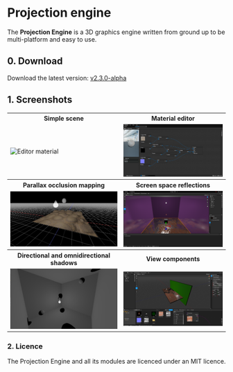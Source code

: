# Projection engine

The **Projection Engine** is a 3D graphics engine written from ground up to be multi-platform and easy to use.

## 0. Download

Download the latest version: [v2.3.0-alpha](https://github.com/projection-engine/editor/releases/tag/NEXT)

## 1. Screenshots
<table>
    <tr>
        <th>
            Simple scene  
        </th>
        <th>
            Material editor                                                            
        </th>
    </tr>
    <tr>
        <td>
            <img src="https://github.com/projection-engine/.github/blob/main/SCENE 2.png?raw=true" alt="Editor material"/>
        </td>
        <td>
            <img src="https://github.com/projection-engine/.github/blob/main/Material v2.png?raw=true" alt="Editor material"/>                                                             
        </td>
    </tr>
    <tr>
        <th> 
            Parallax occlusion mapping 
        </th>
        <th>
            Screen space reflections          
        </th>
    </tr>
    <tr>
        <td>
          <img src="https://github.com/projection-engine/.github/blob/main/True parallax.png?raw=true"  title="Parallax occlusion mapping" alt="demo"/> 
        </td>
        <td>
           <img src="https://github.com/projection-engine/.github/blob/main/development/SSR-3.png?raw=true" alt="Editor material"/>                                                 
        </td>
    </tr>
    <tr>
        <th> 
           Directional and omnidirectional shadows   
        </th>
        <th>
            View components      
        </th>
    </tr>
    <tr>
        <td>
         <img src="https://github.com/projection-engine/.github/blob/main/OMNI.png?raw=true" alt="Editor material"/>
        </td>
        <td>
 <img src="https://github.com/projection-engine/.github/blob/main/development/VIEWS.png?raw=true" alt="Editor material"/>                                      
        </td>
    </tr>
</table>

  
### 2. Licence
The Projection Engine and all its modules are licenced under an MIT licence.
